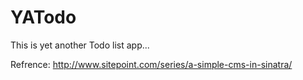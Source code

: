 YATodo
======
This is yet another Todo list app...

Refrence:
http://www.sitepoint.com/series/a-simple-cms-in-sinatra/
